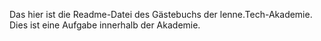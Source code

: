Das hier ist die Readme-Datei des Gästebuchs der lenne.Tech-Akademie. Dies ist eine Aufgabe innerhalb der Akademie.
